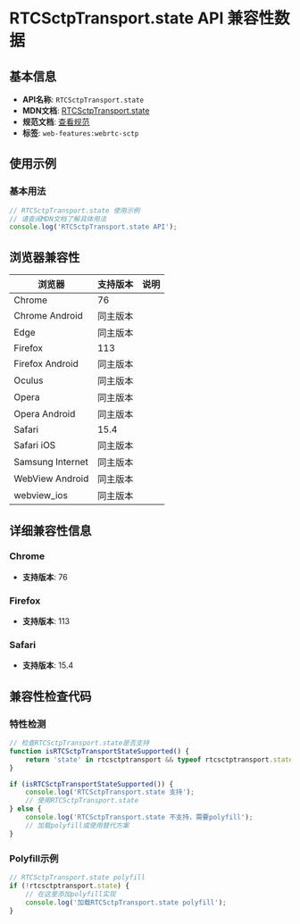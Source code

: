 # RTCSctpTransport.state API 兼容性数据

## 基本信息

- **API名称**: `RTCSctpTransport.state`
- **MDN文档**: [RTCSctpTransport.state](https://developer.mozilla.org/docs/Web/API/RTCSctpTransport/state)
- **规范文档**: [查看规范](https://w3c.github.io/webrtc-pc/#dom-rtcsctptransport-state)
- **标签**: `web-features:webrtc-sctp`

## 使用示例

### 基本用法

```javascript
// RTCSctpTransport.state 使用示例
// 请查阅MDN文档了解具体用法
console.log('RTCSctpTransport.state API');
```

## 浏览器兼容性

| 浏览器 | 支持版本 | 说明 |
|--------|----------|------|
| Chrome | 76 |  |
| Chrome Android | 同主版本 |  |
| Edge | 同主版本 |  |
| Firefox | 113 |  |
| Firefox Android | 同主版本 |  |
| Oculus | 同主版本 |  |
| Opera | 同主版本 |  |
| Opera Android | 同主版本 |  |
| Safari | 15.4 |  |
| Safari iOS | 同主版本 |  |
| Samsung Internet | 同主版本 |  |
| WebView Android | 同主版本 |  |
| webview_ios | 同主版本 |  |

## 详细兼容性信息

### Chrome

- **支持版本**: 76

### Firefox

- **支持版本**: 113

### Safari

- **支持版本**: 15.4

## 兼容性检查代码

### 特性检测

```javascript
// 检查RTCSctpTransport.state是否支持
function isRTCSctpTransportStateSupported() {
    return 'state' in rtcsctptransport && typeof rtcsctptransport.state === 'function';
}

if (isRTCSctpTransportStateSupported()) {
    console.log('RTCSctpTransport.state 支持');
    // 使用RTCSctpTransport.state
} else {
    console.log('RTCSctpTransport.state 不支持，需要polyfill');
    // 加载polyfill或使用替代方案
}
```

### Polyfill示例

```javascript
// RTCSctpTransport.state polyfill
if (!rtcsctptransport.state) {
    // 在这里添加polyfill实现
    console.log('加载RTCSctpTransport.state polyfill');
}
```

